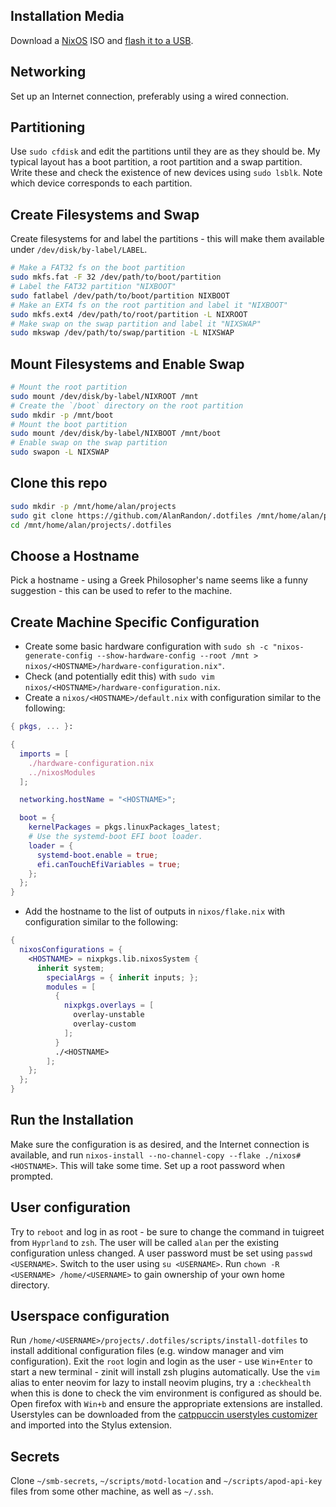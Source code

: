 ## Installation Media

Download a [NixOS](https://nixos.org/download/) ISO and [flash it to a USB](https://nixos.wiki/wiki/NixOS_Installation_Guide#Making_the_installation_media).

## Networking

Set up an Internet connection, preferably using a wired connection.

## Partitioning

Use `sudo cfdisk` and edit the partitions until they are as they should be. My typical layout has a boot partition, a root partition and a swap partition. Write these and check the existence of new devices using `sudo lsblk`. Note which device corresponds to each partition.

## Create Filesystems and Swap

Create filesystems for and label the partitions - this will make them available under `/dev/disk/by-label/LABEL`.

```sh
# Make a FAT32 fs on the boot partition
sudo mkfs.fat -F 32 /dev/path/to/boot/partition
# Label the FAT32 partition "NIXBOOT"
sudo fatlabel /dev/path/to/boot/partition NIXBOOT
# Make an EXT4 fs on the root partition and label it "NIXBOOT"
sudo mkfs.ext4 /dev/path/to/root/partition -L NIXROOT
# Make swap on the swap partition and label it "NIXSWAP"
sudo mkswap /dev/path/to/swap/partition -L NIXSWAP
```

## Mount Filesystems and Enable Swap

```sh
# Mount the root partition
sudo mount /dev/disk/by-label/NIXROOT /mnt
# Create the `/boot` directory on the root partition
sudo mkdir -p /mnt/boot
# Mount the boot partition
sudo mount /dev/disk/by-label/NIXBOOT /mnt/boot
# Enable swap on the swap partition
sudo swapon -L NIXSWAP
```

## Clone this repo

```sh
sudo mkdir -p /mnt/home/alan/projects
sudo git clone https://github.com/AlanRandon/.dotfiles /mnt/home/alan/projects/.dotfiles
cd /mnt/home/alan/projects/.dotfiles
```

## Choose a Hostname

Pick a hostname - using a Greek Philosopher's name seems like a funny suggestion - this can be used to refer to the machine.

## Create Machine Specific Configuration

- Create some basic hardware configuration with `sudo sh -c "nixos-generate-config --show-hardware-config --root /mnt > nixos/<HOSTNAME>/hardware-configuration.nix"`.
- Check (and potentially edit this) with `sudo vim nixos/<HOSTNAME>/hardware-configuration.nix`.
- Create a `nixos/<HOSTNAME>/default.nix` with configuration similar to the following:

```nix
{ pkgs, ... }:

{
  imports = [
    ./hardware-configuration.nix
    ../nixosModules
  ];

  networking.hostName = "<HOSTNAME>";

  boot = {
    kernelPackages = pkgs.linuxPackages_latest;
    # Use the systemd-boot EFI boot loader.
    loader = {
      systemd-boot.enable = true;
      efi.canTouchEfiVariables = true;
    };
  };
}
```

- Add the hostname to the list of outputs in `nixos/flake.nix` with configuration similar to the following:

```nix
{
  nixosConfigurations = {
    <HOSTNAME> = nixpkgs.lib.nixosSystem {
      inherit system;
        specialArgs = { inherit inputs; };
        modules = [
          {
            nixpkgs.overlays = [
              overlay-unstable
              overlay-custom
            ];
          }
          ./<HOSTNAME>
        ];
    };
  };
}
```

## Run the Installation

Make sure the configuration is as desired, and the Internet connection is available, and run `nixos-install --no-channel-copy --flake ./nixos#<HOSTNAME>`. This will take some time. Set up a root password when prompted.

## User configuration

Try to `reboot` and log in as root - be sure to change the command in tuigreet from `Hyprland` to `zsh`. The user will be called `alan` per the existing configuration unless changed. A user password must be set using `passwd <USERNAME>`. Switch to the user using `su <USERNAME>`.
Run `chown -R <USERNAME> /home/<USERNAME>` to gain ownership of your own home directory.

## Userspace configuration

Run `/home/<USERNAME>/projects/.dotfiles/scripts/install-dotfiles` to install additional configuration files (e.g. window manager and vim configuration).
Exit the `root` login and login as the user - use `Win+Enter` to start a new terminal - zinit will install zsh plugins automatically. Use the `vim` alias to enter neovim for lazy to install neovim plugins, try a `:checkhealth` when this is done to check the vim environment is configured as should be.
Open firefox with `Win+b` and ensure the appropriate extensions are installed. Userstyles can be downloaded from the [catppuccin userstyles customizer](https://catppuccin-userstyles-customizer.uncenter.dev) and imported into the Stylus extension.

## Secrets

Clone `~/smb-secrets`, `~/scripts/motd-location` and `~/scripts/apod-api-key` files from some other machine, as well as `~/.ssh`.
